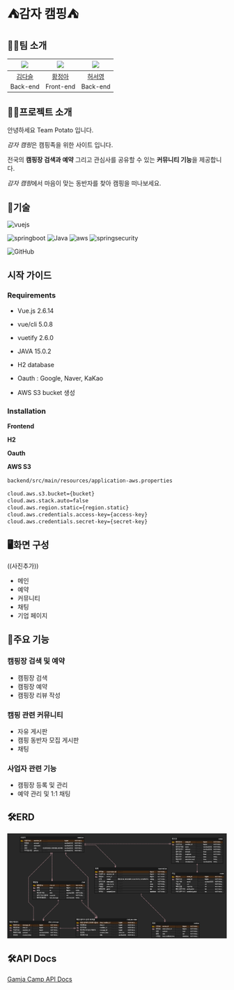 # ⛺감자 캠핑⛺


## 🙋🏻팀 소개

| <img src="https://avatars.githubusercontent.com/u/59015764?v=4" width="80">  | <img src="https://avatars.githubusercontent.com/u/83811925?v=4" width="80">  | <img src="https://avatars.githubusercontent.com/u/68414987?v=4" width="80">  |
|:----------------------------------------------------------------------------:|:----------------------------------------------------------------------------:|:----------------------------------------------------------------------------:|
|                      [김다슬](https://github.com/Daseull)                       |                      [황정아](https://github.com/jaqkqh15)                      |                      [허서영](https://github.com/hs03130)                       |
|                                   Back-end                                   |                                  Front-end                                   |                                   Back-end                                   |


## 👋🏻프로젝트 소개

안녕하세요 Team Potato 입니다.

*감자 캠핑*은 캠핑족을 위한 사이트 입니다.

전국의 **캠핑장 검색과 예약** 그리고 관심사를 공유할 수 있는 **커뮤니티 기능**을 제공합니다.

*감자 캠핑*에서 마음이 맞는 동반자를 찾아 캠핑을 떠나보세요.


## 🚀기술

![vuejs](https://img.shields.io/badge/Vue.js-35495E?style=for-the-badge&logo=vue.js&logoColor=4FC08D)

![springboot](https://img.shields.io/badge/Spring_boot-6DB33F?style=for-the-badge&logo=spring-boot&logoColor=white)
![Java](https://img.shields.io/badge/java-%23ED8B00.svg?style=for-the-badge&logo=openjdk&logoColor=white)
![aws](https://img.shields.io/badge/Amazon_AWS-232F3E?style=for-the-badge&logo=amazon-aws&logoColor=white)
![springsecurity](https://img.shields.io/badge/Spring_Security-6DB33F?style=for-the-badge&logo=Spring-Security&logoColor=white)

![GitHub](https://img.shields.io/badge/github-%23121011.svg?style=for-the-badge&logo=github&logoColor=white)


## 시작 가이드

### Requirements

- Vue.js 2.6.14
- vue/cli 5.0.8
- vuetify 2.6.0


- JAVA 15.0.2
- H2 database
- Oauth : Google, Naver, KaKao
- AWS S3 bucket 생성

### Installation

**Frontend**

**H2**

**Oauth**


**AWS S3**

`backend/src/main/resources/application-aws.properties`
```properties
cloud.aws.s3.bucket={bucket}
cloud.aws.stack.auto=false
cloud.aws.region.static={region.static}
cloud.aws.credentials.access-key={access-key}
cloud.aws.credentials.secret-key={secret-key}
```

## 🖥️화면 구성
((사진추가))
- 메인
- 예약
- 커뮤니티
- 채팅
- 기업 페이지

## 🏁주요 기능
### 캠핑장 검색 및 예약
- 캠핑장 검색
- 캠핑장 예약
- 캠핑장 리뷰 작성

### 캠핑 관련 커뮤니티
- 자유 게시판
- 캠핑 동반자 모집 게시판
- 채팅

### 사업자 관련 기능
- 캠핑장 등록 및 관리
- 예약 관리 및 1:1 채팅

## 🛠️ERD
![감자캠핑.png](backend/감자캠핑_ERD.png)
## 🛠️API Docs
[Gamja Camp API Docs](https://documenter.getpostman.com/view/19596204/2s93m4X319)
